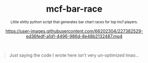 <div align="center">

  # mcf-bar-race
  <sub>Little shitty python script that generates bar chart races for top mcf players.</sub>
  
  https://user-images.githubusercontent.com/66202304/227382529-ed36fedf-a1d1-4496-986d-8e48b2132487.mp4

</div>

<br>

> Just saying the code I wrote here isn't very un-optimized lmao...
